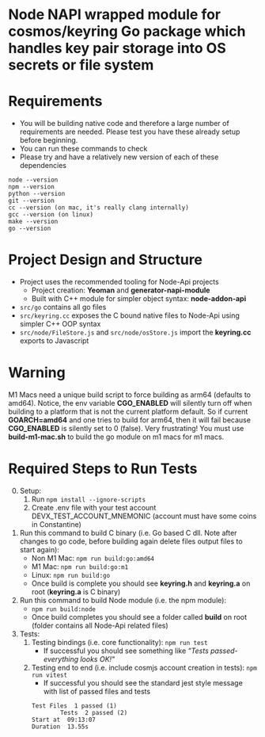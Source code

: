 # Node NAPI wrapped module for cosmos/keyring Go package which handles key pair storage into OS secrets or file system

# Requirements
- You will be building native code and therefore a large number of requirements are needed. Please test you have these already setup before beginning.
- You can run these commands to check
- Please try and have a relatively new version of each of these dependencies

```
node --version
npm --version
python --version
git --version
cc --version (on mac, it's really clang internally)
gcc --version (on linux)
make --version
go --version
```

# Project Design and Structure
- Project uses the recommended tooling for Node-Api projects
    - Project creation: **Yeoman** and **generator-napi-module**
    - Built with C++ module for simpler object syntax: **node-addon-api**
- `src/go` contains all go files
- `src/keyring.cc` exposes the C bound native files to Node-Api using simpler C++ OOP syntax
- `src/node/FileStore.js` and `src/node/osStore.js` import the **keyring.cc** exports to Javascript

# Warning
M1 Macs need a unique build script to force building as arm64 (defaults to amd64). Notice, the env variable **CGO_ENABLED** will silently turn off when building to a platform that is not the current platform default. So if current **GOARCH=amd64** and one tries to build for arm64, then it will fail because **CGO_ENABLED** is silently set to 0 (false). Very frustrating!
You must use **build-m1-mac.sh** to build the go module on m1 macs for m1 macs.

# Required Steps to Run Tests
0. Setup:
    1. Run `npm install --ignore-scripts`
    2. Create .env file with your test account DEVX_TEST_ACCOUNT_MNEMONIC (account must have some coins in Constantine)
1. Run this command to build C binary (i.e. Go based C dll. Note after changes to go code, before building again delete files output files to start again): 
    - Non M1 Mac: `npm run build:go:amd64`
    - M1 Mac: `npm run build:go:m1`
    - Linux: `npm run build:go`
    - Once build is complete you should see **keyring.h** and **keyring.a** on root (**keyring.a** is C binary)
2. Run this command to build Node module (i.e. the npm module): 
    - `npm run build:node`
    - Once build completes you should see a folder called **build** on root (folder contains all Node-Api related files)
3. Tests:
    1. Testing bindings (i.e. core functionality): `npm run test`
        - If successful you should see something like *"Tests passed- everything looks OK!"*
    2. Testing end to end (i.e. include cosmjs account creation in tests): `npm run vitest`
        - If successful you should see the standard jest style message with list of passed files and tests
        ```
        Test Files  1 passed (1)
                Tests  2 passed (2)
        Start at  09:13:07
        Duration  13.55s
        ```
